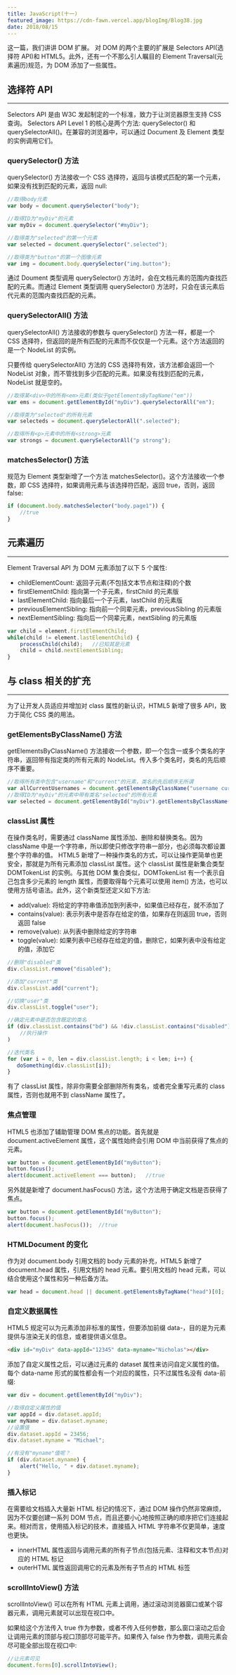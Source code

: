 ```yaml
---
title: JavaScript(十一)
featured_image: https://cdn-fawn.vercel.app/blogImg/Blog38.jpg
date: 2018/08/15
---
```


这一篇，我们讲讲 DOM 扩展。
对 DOM 的两个主要的扩展是 Selectors API(选择符 API)和 HTML5。此外，还有一个不那么引人瞩目的 Element Traversal(元素遍历)规范，为 DOM 添加了一些属性。

## 选择符 API
***  
Selectors API 是由 W3C 发起制定的一个标准，致力于让浏览器原生支持 CSS 查询。
Selectors API Level 1 的核心是两个方法: querySelector() 和 querySelectorAll()。在兼容的浏览器中，可以通过 Document 及 Element 类型的实例调用它们。

### querySelector() 方法
querySelector() 方法接收一个 CSS 选择符，返回与该模式匹配的第一个元素，如果没有找到匹配的元素，返回 null: 
``` javascript
//取得body元素
var body = document.querySelector("body");

//取得ID为"myDiv"的元素
var myDiv = document.querySelector("#myDiv");

//取得类为"selected"的第一个元素
var selected = document.querySelector(".selected");

//取得类为"button"的第一个图像元素
var img = document.body.querySelector("img.button");
```

通过 Doument 类型调用 querySelector() 方法时，会在文档元素的范围内查找匹配的元素。而通过 Element 类型调用 querySelector() 方法时，只会在该元素后代元素的范围内查找匹配的元素。

### querySelectorAll() 方法
querySelectorAll() 方法接收的参数与 querySelector() 方法一样，都是一个 CSS 选择符，但返回的是所有匹配的元素而不仅仅是一个元素。这个方法返回的是一个 NodeList 的实例。

只要传给 querySelectorAll() 方法的 CSS 选择符有效，该方法都会返回一个 NodeList 对象，而不管找到多少匹配的元素。如果没有找到匹配的元素，NodeList 就是空的。
``` javascript
//取得某<div>中的所有<em>元素(类似于getElementsByTagName("em"))
var ems = document.getElementById("myDiv").querySelectorAll("em");

//取得类为"selected"的所有元素
var selecteds = document.querySelectorAll(".selected");

//取得所有<p>元素中的所有<strong>元素
var strongs = document.querySelectorAll("p strong");
```

### matchesSelector() 方法
规范为 Element 类型新增了一个方法 matchesSelector()。这个方法接收一个参数，即 CSS 选择符，如果调用元素与该选择符匹配，返回 true，否则，返回 false: 
``` javascript
if (document.body.matchesSelector("body.page1")) {
    //true
}
```

## 元素遍历
***  
Element Traversal API 为 DOM 元素添加了以下 5 个属性: 
- childElementCount: 返回子元素(不包括文本节点和注释)的个数
- firstElementChild: 指向第一个子元素，firstChild 的元素版
- lastElementChild: 指向最后一个子元素，lastChild 的元素版
- previousElementSibling: 指向前一个同辈元素，previousSibling 的元素版
- nextElementSibling: 指向后一个同辈元素，nextSibling 的元素版

``` javascript
var child = element.firstElementChild;
while(child != element.lastElementChild) {
    processChild(child);   //已知其是元素
    child = child.nextElementSibling;
}
```

## 与 class 相关的扩充
***  
为了让开发人员适应并增加对 class 属性的新认识，HTML5 新增了很多 API，致力于简化 CSS 类的用法。

### getElementsByClassName() 方法
getElementsByClassName() 方法接收一个参数，即一个包含一或多个类名的字符串，返回带有指定类的所有元素的 NodeList。传入多个类名时，类名的先后顺序不重要。
``` javascript
//取得所有类中包含"username"和"current"的元素，类名的先后顺序无所谓
var allCurrentUsernames = document.getElementsByClassName("username current");
//取得ID为"myDiv"的元素中带有类名"selected"的所有元素
var selected = document.getElementById("myDiv").getElementsByClassName("selected");
```

### classList 属性
在操作类名时，需要通过 className 属性添加、删除和替换类名。因为 className 中是一个字符串，所以即使只修改字符串一部分，也必须每次都设置整个字符串的值。
HTML5 新增了一种操作类名的方式，可以让操作更简单也更安全，那就是为所有元素添加 classList 属性。这个 classList 属性是新集合类型 DOMTokenList 的实例。与其他 DOM 集合类似，DOMTokenList 有一个表示自己包含多少元素的 length 属性，而要取得每个元素可以使用 item() 方法，也可以使用方括号语法。此外，这个新类型还定义如下方法: 
- add(value): 将给定的字符串值添加到列表中，如果值已经存在，就不添加了
- contains(value): 表示列表中是否存在给定的值，如果存在则返回 true，否则返回 false
- remove(value): 从列表中删除给定的字符串
- toggle(value): 如果列表中已经存在给定的值，删除它，如果列表中没有给定的值，添加它

``` javascript
//删除"disabled"类
div.classList.remove("disabled");

//添加"current"类
div.classList.add("current");

//切换"user"类
div.classList.toggle("user");

//确定元素中是否包含既定的类名
if (div.classList.contains("bd") && !div.classList.contains("disabled")) {
    //执行操作
)

//迭代类名
for (var i = 0, len = div.classList.length; i < len; i++) {
   doSomething(div.classList[i]);
}
```

有了 classList 属性，除非你需要全部删除所有类名，或者完全重写元素的 class 属性，否则也就用不到 className 属性了。

### 焦点管理
HTML5 也添加了辅助管理 DOM 焦点的功能。首先就是 document.activeElement 属性，这个属性始终会引用 DOM 中当前获得了焦点的元素。
``` javascript
var button = document.getElementById("myButton");
button.focus();
alert(document.activeElement === button);   //true
```
另外就是新增了 document.hasFocus() 方法，这个方法用于确定文档是否获得了焦点。
``` javascript
var button = document.getElementById("myButton");
button.focus();
alert(document.hasFocus());  //true
```

### HTMLDocument 的变化
作为对 document.body 引用文档的 body 元素的补充，HTML5 新增了 document.head 属性，引用文档的 head 元素。要引用文档的 head 元素，可以结合使用这个属性和另一种后备方法。
``` javascript
var head = document.head || document.getElementsByTagName("head")[0];
```

### 自定义数据属性
HTML5 规定可以为元素添加非标准的属性，但要添加前缀 data-，目的是为元素提供与渲染无关的信息，或者提供语义信息。
``` HTML
<div id="myDiv" data-appId="12345" data-myname="Nicholas"></div>
```

添加了自定义属性之后，可以通过元素的 dataset 属性来访问自定义属性的值。每个 data-name 形式的属性都会有一个对应的属性，只不过属性名没有 data-前缀: 
``` javascript
var div = document.getElementById("myDiv");

//取得自定义属性的值
var appId = div.dataset.appId;
var myName = div.dataset.myname;
//设置值
div.dataset.appId = 23456;
div.dataset.myname = "Michael";

//有没有"myname"值呢？
if (div.dataset.myname) {
    alert("Hello, " + div.dataset.myname);
}
```

### 插入标记
在需要给文档插入大量新 HTML 标记的情况下，通过 DOM 操作仍然非常麻烦，因为不仅要创建一系列 DOM 节点，而且还要小心地按照正确的顺序把它们连接起来。相对而言，使用插入标记的技术，直接插入 HTML 字符串不仅更简单，速度也更快。
- innerHTML 属性返回与调用元素的所有子节点(包括元素、注释和文本节点)对应的 HTML 标记
- outerHTML 属性返回调用它的元素及所有子节点的 HTML 标签

### scrollIntoView() 方法
scrollIntoView() 可以在所有 HTML 元素上调用，通过滚动浏览器窗口或某个容器元素，调用元素就可以出现在视口中。

如果给这个方法传入 true 作为参数，或者不传入任何参数，那么窗口滚动之后会让调用元素的顶部与视口顶部尽可能平齐。如果传入 false 作为参数，调用元素会尽可能全部出现在视口中: 
``` javascript
//让元素可见
document.forms[0].scrollIntoView();
```